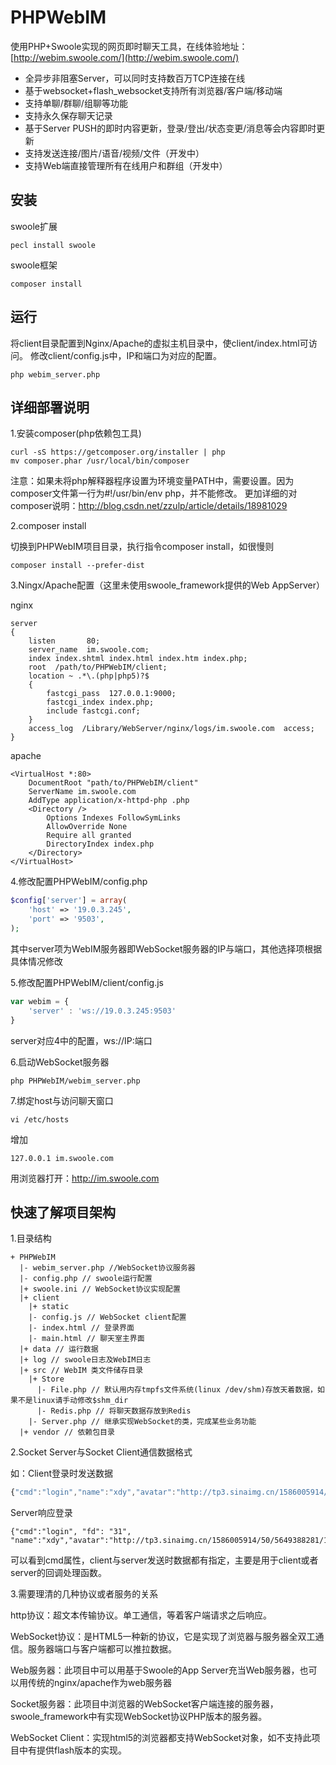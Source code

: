 PHPWebIM
========

使用PHP+Swoole实现的网页即时聊天工具，在线体验地址：[http://webim.swoole.com/](http://webim.swoole.com/)

* 全异步非阻塞Server，可以同时支持数百万TCP连接在线
* 基于websocket+flash_websocket支持所有浏览器/客户端/移动端
* 支持单聊/群聊/组聊等功能
* 支持永久保存聊天记录
* 基于Server PUSH的即时内容更新，登录/登出/状态变更/消息等会内容即时更新
* 支持发送连接/图片/语音/视频/文件（开发中）
* 支持Web端直接管理所有在线用户和群组（开发中）

安装
----
swoole扩展
```shell
pecl install swoole
```

swoole框架
```shell
composer install
```

运行
----
将client目录配置到Nginx/Apache的虚拟主机目录中，使client/index.html可访问。
修改client/config.js中，IP和端口为对应的配置。
```shell
php webim_server.php
```

详细部署说明
----

1.安装composer(php依赖包工具)

```shell
curl -sS https://getcomposer.org/installer | php
mv composer.phar /usr/local/bin/composer
```

注意：如果未将php解释器程序设置为环境变量PATH中，需要设置。因为composer文件第一行为#!/usr/bin/env php，并不能修改。
更加详细的对composer说明：http://blog.csdn.net/zzulp/article/details/18981029

2.composer install

切换到PHPWebIM项目目录，执行指令composer install，如很慢则

```shell
composer install --prefer-dist
```

3.Ningx/Apache配置（这里未使用swoole_framework提供的Web AppServer）

nginx

```shell
server
{
    listen       80;
    server_name  im.swoole.com;
    index index.shtml index.html index.htm index.php;
    root  /path/to/PHPWebIM/client;
    location ~ .*\.(php|php5)?$
    {
	    fastcgi_pass  127.0.0.1:9000;
	    fastcgi_index index.php;
	    include fastcgi.conf;
    }
    access_log  /Library/WebServer/nginx/logs/im.swoole.com  access;
}
```

apache

```shell
<VirtualHost *:80>
    DocumentRoot "path/to/PHPWebIM/client"
    ServerName im.swoole.com
    AddType application/x-httpd-php .php
    <Directory />
        Options Indexes FollowSymLinks
        AllowOverride None
        Require all granted
        DirectoryIndex index.php
    </Directory>
</VirtualHost>
```

4.修改配置PHPWebIM/config.php

```php
$config['server'] = array(
    'host' => '19.0.3.245',
    'port' => '9503',
);
```

其中server项为WebIM服务器即WebSocket服务器的IP与端口，其他选择项根据具体情况修改

5.修改配置PHPWebIM/client/config.js

```js
var webim = {
    'server' : 'ws://19.0.3.245:9503'
}
```

server对应4中的配置，ws://IP:端口

6.启动WebSocket服务器

```shell
php PHPWebIM/webim_server.php
```

7.绑定host与访问聊天窗口

```shell
vi /etc/hosts
```

增加

```shell
127.0.0.1 im.swoole.com
```

用浏览器打开：http://im.swoole.com

快速了解项目架构
----

1.目录结构

```
+ PHPWebIM
  |- webim_server.php //WebSocket协议服务器
  |- config.php // swoole运行配置
  |+ swoole.ini // WebSocket协议实现配置
  |+ client
    |+ static
    |- config.js // WebSocket client配置
    |- index.html // 登录界面
    |- main.html // 聊天室主界面
  |+ data // 运行数据
  |+ log // swoole日志及WebIM日志
  |+ src // WebIM 类文件储存目录
    |+ Store
      |- File.php // 默认用内存tmpfs文件系统(linux /dev/shm)存放天着数据，如果不是linux请手动修改$shm_dir
      |- Redis.php // 将聊天数据存放到Redis
    |- Server.php // 继承实现WebSocket的类，完成某些业务功能
  |+ vendor // 依赖包目录
```

2.Socket Server与Socket Client通信数据格式

如：Client登录时发送数据

```js
{"cmd":"login","name":"xdy","avatar":"http://tp3.sinaimg.cn/1586005914/50/5649388281/1"}
```

   Server响应登录

```
{"cmd":"login", "fd": "31", "name":"xdy","avatar":"http://tp3.sinaimg.cn/1586005914/50/5649388281/1"}
```

可以看到cmd属性，client与server发送时数据都有指定，主要是用于client或者server的回调处理函数。

3.需要理清的几种协议或者服务的关系

http协议：超文本传输协议。单工通信，等着客户端请求之后响应。

WebSocket协议：是HTML5一种新的协议，它是实现了浏览器与服务器全双工通信。服务器端口与客户端都可以推拉数据。

Web服务器：此项目中可以用基于Swoole的App Server充当Web服务器，也可以用传统的nginx/apache作为web服务器

Socket服务器：此项目中浏览器的WebSocket客户端连接的服务器，swoole_framework中有实现WebSocket协议PHP版本的服务器。

WebSocket Client：实现html5的浏览器都支持WebSocket对象，如不支持此项目中有提供flash版本的实现。








